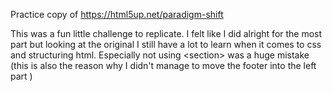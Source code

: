 Practice copy of https://html5up.net/paradigm-shift 

This was a fun little challenge to replicate. I felt like I did alright for the most part but looking at the original I still have a lot to learn when it comes to css and structuring html. Especially not using \<section> was a huge mistake (this is also the reason why I didn't manage to move the footer into the left part )
